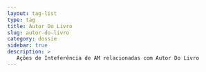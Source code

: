```yaml
---
layout: tag-list
type: tag
title: Autor Do Livro
slug: autor-do-livro
category: dossie
sidebar: true
description: >
   Ações de Inteferência de AM relacionadas com Autor Do Livro
---
```

